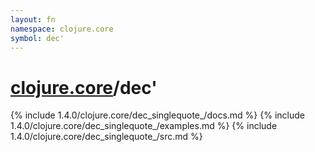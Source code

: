 ```yaml
---
layout: fn
namespace: clojure.core
symbol: dec'
---
```


# [clojure.core](../)/dec'

{% include 1.4.0/clojure.core/dec_singlequote_/docs.md %}
{% include 1.4.0/clojure.core/dec_singlequote_/examples.md %}
{% include 1.4.0/clojure.core/dec_singlequote_/src.md %}

